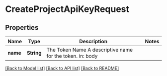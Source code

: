 # CreateProjectApiKeyRequest

## Properties

Name | Type | Description | Notes
------------ | ------------- | ------------- | -------------
**name** | **String** | The Token Name  A descriptive name for the token.  in: body | 

[[Back to Model list]](../README.md#documentation-for-models) [[Back to API list]](../README.md#documentation-for-api-endpoints) [[Back to README]](../README.md)


